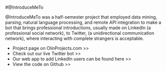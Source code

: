 #@IntroduceMeTo

@IntroduceMeTo was a half-semester project that employed data mining, parsing, natural language processing, and remote API integration to make a bot that brings professional introductions, usually made on LinkedIn (a professional social network), to Twitter, (a unidirectional communication network), where interacting with complete strangers is acceptable.

* Project page on OlinProjects.com >>
* Check out our live Twitter bot >>
* Our web app to add LinkedIn users can be found here >>
* View the code on Github >>